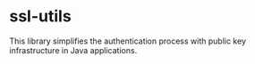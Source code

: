 # ssl-utils
This library simplifies the authentication process with public key infrastructure in Java applications.
